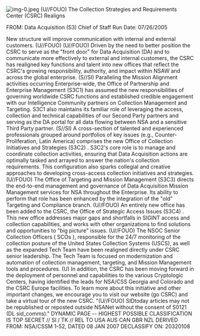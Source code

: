 ![img-0.jpeg](img-0.jpeg)
(U//FOUO) The Collection Strategies and Requirements Center (CSRC) Realigns

FROM:
Data Acquisition (S3) Chief of Staff
Run Date: 07/26/2005

New structure will improve communication with internal and external customers. (U//FOUO)
(U//FOUO) Driven by the need to better position the CSRC to serve as the "front door" for Data Acquisition (DA) and to communicate more effectively to external and internal customers, the CSRC has realigned key functions and talent into new offices that reflect the CSRC's growing responsibility, authority, and impact within NSAW and across the global enterprise.
(S//SI) Paralleling the Mission Alignment activities occurring Enterprise-wide, the Office of Partnership and Enterprise Management (S3C1) has assumed the new responsibilities of governing worldwide CSRC functions and established credible engagement with our Intelligence Community partners on Collection Management and Targeting. S3C1 also maintains its familiar role of leveraging the access, collection and technical capabilities of our Second Party partners and serving as the DA portal for all data flowing between NSA and a sensitive Third Party partner.
(S//SI) A cross-section of talented and experienced professionals grouped around portfolios of key issues (e.g., Counter-Proliferation, Latin America) comprises the new Office of Collection Initiatives and Strategies (S3C2) . S3C2's core role is to manage and coordinate collection activities, ensuring that Data Acquisition actions are optimally tasked and arrayed to answer the nation's collection requirements. This configuration also sparks collegial and creative approaches to developing cross-access collection initiatives and strategies.
(U//FOUO) The Office of Targeting and Mission Management (S3C3) directs the end-to-end management and governance of Data Acquisition Mission Management services for NSA throughout the Enterprise. Its ability to perform that role has been enhanced by the integration of the "old" Targeting and Compliance branch.
(U//FOUO) An entirely new office has been added to the CSRC, the Office of Strategic Access Issues (S3C4) . This new office addresses major gaps and shortfalls in SIGINT access and collection capabilities, and works with other organizations to find solutions and opportunities to "big picture" issues.
(U//FOUO) The NSOC Senior Collection Officers ( SCOs ), responsible for the 24/7 monitoring of the collection posture of the United States Collection Systems (USCS), as well as the expanded Tech Team have been realigned directly under CSRC senior leadership. The Tech Team is focused on modernization and automation of collection management, targeting, and Mission Management tools and procedures.
(U) In addition, the CSRC has been moving forward in the deployment of personnel and capabilities to the various Cryptologic Centers, having identified the leads for NSA/CSS Georgia and Colorado and the CSRC Europe facilities. To learn more about this initiative and other important changes, we encourage you to visit our website (go CSRC) and take a virtual tour of the new CSRC.
"(U//FOUO) SIDtoday articles may not be republished or reposted outside NSANet without the consent of S0121 (DL sid_comms)."
DYNAMIC PAGE -- HIGHEST POSSIBLE CLASSIFICATION IS TOP SECRET // SI / TK // REL TO USA AUS CAN GBR NZL
DERIVED FROM: NSA/CSSM 1-52, DATED 08 JAN 2007 DECLASSIFY ON: 20320108
